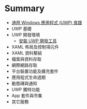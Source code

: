 # Summary

* [通用 Windows 應用程式 (UWP) 食譜](README.md)
* UWP 基礎
* UWP 開發環境
  * [安裝 UWP 開發工具](ch2/01_setup_uwp_development_tool.md)
* XAML 佈局及控制項元件
* XAML 資料繫結
* 檔案與資料存取
* 網際網路存取
* 平台裝置功能及擴充套件
* 應用程式生命週期
* 動態磚與通知
* UWP 獨特功能
* App 套件與市集
* 其它服務